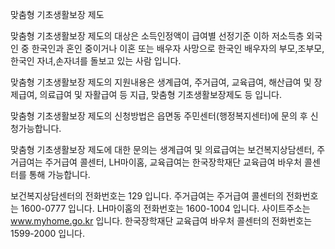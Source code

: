맞춤형 기초생활보장 제도

맞춤형 기초생활보장 제도의 대상은 소득인정액이 급여별 선정기준 이하 저소득층 외국인 중 한국인과 혼인 중이거나 이혼 또는 배우자 사망으로 한국인 배우자의 부모,조부모, 한국인 자녀,손자녀를 돌보고 있는 사람 입니다.

맞춤형 기초생활보장 제도의 지원내용은 생계급여, 주거급여, 교육급여, 해산급여 및 장제급여, 의료급여 및 자활급여 등 지급, 맞춤형 기초생활보장제도 등 입니다.

맞춤형 기초생활보장 제도의 신청방법은 읍면동 주민센터(행정복지센터)에 문의 후 신청가능합니다.

맞춤형 기초생활보장 제도에 대한 문의는 생계급여 및 의료급여는 보건복지상담센터, 주거급여는 주거급여 콜센터, LH마이홈, 교육급여는 한국장학재단 교육급여 바우처 콜센터를 통해 가능합니다.

보건복지상담센터의 전화번호는 129 입니다.
주거급여는 주거급여 콜센터의 전화번호는 1600-0777 입니다.
LH마이홈의 전화번호는 1600-1004 입니다. 사이트주소는 www.myhome.go.kr 입니다.
한국장학재단 교육급여 바우처 콜센터의 전화번호는 1599-2000 입니다.